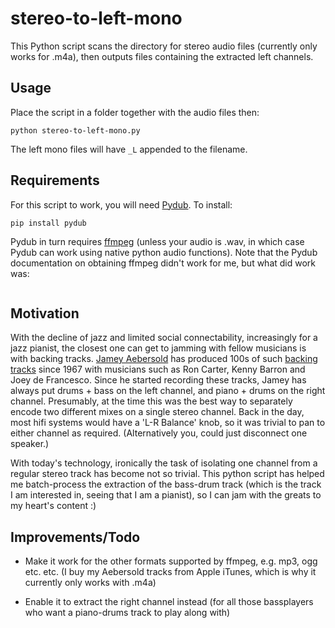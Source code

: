 # stereo-to-left-mono

This Python script scans the directory for stereo audio files (currently only works for .m4a), then outputs files containing the extracted left channels. 

## Usage

Place the script in a folder together with the audio files then:

```
python stereo-to-left-mono.py
```

The left mono files will have `_L` appended to the filename.


## Requirements

For this script to work, you will need [Pydub](https://github.com/jiaaro/pydub). To install:

```
pip install pydub
```

Pydub in turn requires [ffmpeg](https://www.ffmpeg.org) (unless your audio is .wav, in which case Pydub can work using native python audio functions). Note that the Pydub documentation on obtaining ffmpeg didn't work for me, but what did work was:

```apt-get install libav-tools libav-tools
```

## Motivation

With the decline of jazz and limited social connectability, increasingly for a jazz pianist, the closest one can get to jamming with fellow musicians is with backing tracks. [Jamey Aebersold](https://en.wikipedia.org/wiki/Jamey_Aebersold) has produced 100s of such [backing tracks](https://en.wikipedia.org/wiki/List_of_songs_in_Aebersold%27s_%22Play-A-Long%22_series) since 1967 with musicians such as Ron Carter, Kenny Barron and Joey de Francesco. Since he started recording these tracks, Jamey has always put drums + bass on the left channel, and piano + drums on the right channel. Presumably, at the time this was the best way to separately encode two different mixes on a single stereo channel. Back in the day, most hifi systems would have a 'L-R Balance' knob, so it was trivial to pan to either channel as required. (Alternatively you, could just disconnect one speaker.)

With today's technology, ironically the task of isolating one channel from a regular stereo track has become not so trivial. This python script has helped me batch-process the extraction of the bass-drum track (which is the track I am interested in, seeing that I am a pianist), so I can jam with the greats to my heart's content :)

## Improvements/Todo

- Make it work for the other formats supported by ffmpeg, e.g. mp3, ogg etc. etc. (I buy my Aebersold tracks from Apple iTunes, which is why it currently only works with .m4a)

- Enable it to extract the right channel instead (for all those bassplayers who want a piano-drums track to play along with)


